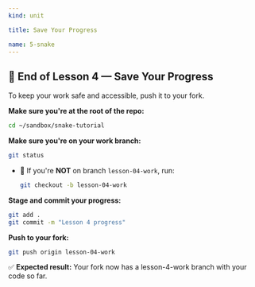 ```yaml
---
kind: unit

title: Save Your Progress

name: 5-snake
---
```


## 🎯 End of Lesson 4 — Save Your Progress

To keep your work safe and accessible, push it to your fork.

**Make sure you're at the root of the repo:**
```bash
cd ~/sandbox/snake-tutorial
```

**Make sure you're on your work branch:**
```bash
git status  
```
 - 🚨 If you're **NOT** on branch `lesson-04-work`, run: 

   ```bash
   git checkout -b lesson-04-work  
   ```

**Stage and commit your progress:**
```bash
git add .
git commit -m "Lesson 4 progress"
```

**Push to your fork:**
```bash
git push origin lesson-04-work
```

✅ **Expected result:** Your fork now has a lesson-4-work branch with your code so far.
